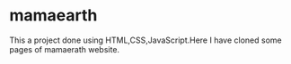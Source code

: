 # mamaearth
This a project done using HTML,CSS,JavaScript.Here I have cloned some pages of mamaerath website.
